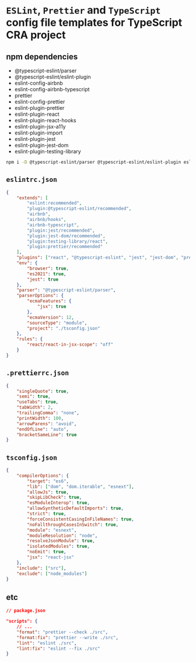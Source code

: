 # `ESLint`, `Prettier` and `TypeScript` config file templates for TypeScript CRA project

## npm dependencies

- @typescript-eslint/parser
- @typescript-eslint/eslint-plugin
- eslint-config-airbnb
- eslint-config-airbnb-typescript
- prettier
- eslint-config-prettier
- eslint-plugin-prettier
- eslint-plugin-react
- eslint-plugin-react-hooks
- eslint-plugin-jsx-a11y
- eslint-plugin-import
- eslint-plugin-jest
- eslint-plugin-jest-dom
- eslint-plugin-testing-library

```sh
npm i -D @typescript-eslint/parser @typescript-eslint/eslint-plugin eslint-config-airbnb eslint-config-airbnb-typescript prettier eslint-config-prettier eslint-plugin-prettier eslint-plugin-react eslint-plugin-react-hooks eslint-plugin-jsx-a11y eslint-plugin-import eslint-plugin-jest eslint-plugin-jest-dom eslint-plugin-testing-library
```

## `eslintrc.json`

```json
{
	"extends": [
		"eslint:recommended",
		"plugin:@typescript-eslint/recommended",
		"airbnb",
		"airbnb/hooks",
		"airbnb-typescript",
		"plugin:jest/recommended",
		"plugin:jest-dom/recommended",
		"plugin:testing-library/react",
		"plugin:prettier/recommended"
	],
	"plugins": ["react", "@typescript-eslint", "jest", "jest-dom", "prettier"],
	"env": {
		"browser": true,
		"es2021": true,
		"jest": true
	},
	"parser": "@typescript-eslint/parser",
	"parserOptions": {
		"ecmaFeatures": {
			"jsx": true
		},
		"ecmaVersion": 12,
		"sourceType": "module",
		"project": "./tsconfig.json"
	},
	"rules": {
		"react/react-in-jsx-scope": "off"
	}
}
```

## `.prettierrc.json`

```json
{
	"singleQuote": true,
	"semi": true,
	"useTabs": true,
	"tabWidth": 2,
	"trailingComma": "none",
	"printWidth": 100,
	"arrowParens": "avoid",
	"endOfLine": "auto",
	"bracketSameLine": true
}
```

## `tsconfig.json`

```json
{
	"compilerOptions": {
		"target": "es6",
		"lib": ["dom", "dom.iterable", "esnext"],
		"allowJs": true,
		"skipLibCheck": true,
		"esModuleInterop": true,
		"allowSyntheticDefaultImports": true,
		"strict": true,
		"forceConsistentCasingInFileNames": true,
		"noFallthroughCasesInSwitch": true,
		"module": "esnext",
		"moduleResolution": "node",
		"resolveJsonModule": true,
		"isolatedModules": true,
		"noEmit": true,
		"jsx": "react-jsx"
	},
	"include": ["src"],
	"exclude": ["node_modules"]
}
```

## etc

```json
// package.json

"scripts": {
	// ...
	"format": "prettier --check ./src",
	"format:fix": "prettier --write ./src",
	"lint": "eslint ./src",
	"lint:fix": "eslint --fix ./src"
}
```
